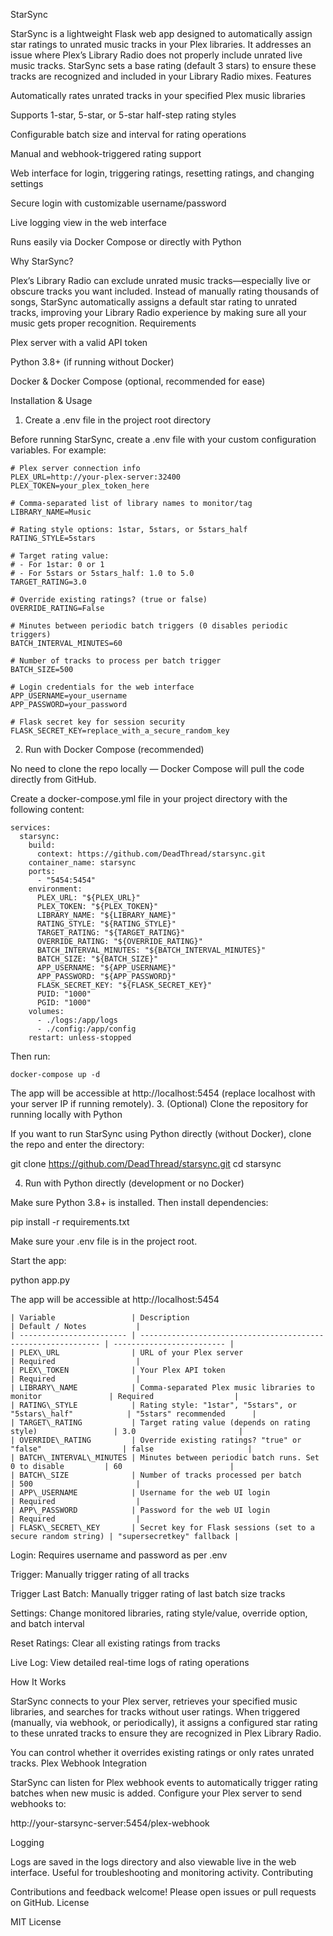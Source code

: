 StarSync

StarSync is a lightweight Flask web app designed to automatically assign star ratings to unrated music tracks in your Plex libraries. It addresses an issue where Plex’s Library Radio does not properly include unrated live music tracks. StarSync sets a base rating (default 3 stars) to ensure these tracks are recognized and included in your Library Radio mixes.
Features

Automatically rates unrated tracks in your specified Plex music libraries

Supports 1-star, 5-star, or 5-star half-step rating styles

Configurable batch size and interval for rating operations

Manual and webhook-triggered rating support

Web interface for login, triggering ratings, resetting ratings, and changing settings

Secure login with customizable username/password

Live logging view in the web interface

Runs easily via Docker Compose or directly with Python

Why StarSync?

Plex’s Library Radio can exclude unrated music tracks—especially live or obscure tracks you want included. Instead of manually rating thousands of songs, StarSync automatically assigns a default star rating to unrated tracks, improving your Library Radio experience by making sure all your music gets proper recognition.
Requirements

Plex server with a valid API token

Python 3.8+ (if running without Docker)

Docker & Docker Compose (optional, recommended for ease)

Installation & Usage
1. Create a .env file in the project root directory

Before running StarSync, create a .env file with your custom configuration variables. For example:

    # Plex server connection info
    PLEX_URL=http://your-plex-server:32400
    PLEX_TOKEN=your_plex_token_here
    
    # Comma-separated list of library names to monitor/tag
    LIBRARY_NAME=Music
    
    # Rating style options: 1star, 5stars, or 5stars_half
    RATING_STYLE=5stars
    
    # Target rating value:
    # - For 1star: 0 or 1
    # - For 5stars or 5stars_half: 1.0 to 5.0
    TARGET_RATING=3.0
    
    # Override existing ratings? (true or false)
    OVERRIDE_RATING=False
    
    # Minutes between periodic batch triggers (0 disables periodic triggers)
    BATCH_INTERVAL_MINUTES=60
    
    # Number of tracks to process per batch trigger
    BATCH_SIZE=500
    
    # Login credentials for the web interface
    APP_USERNAME=your_username
    APP_PASSWORD=your_password
    
    # Flask secret key for session security
    FLASK_SECRET_KEY=replace_with_a_secure_random_key
    
2. Run with Docker Compose (recommended)

No need to clone the repo locally — Docker Compose will pull the code directly from GitHub.

Create a docker-compose.yml file in your project directory with the following content:

    services:
      starsync:
        build:
          context: https://github.com/DeadThread/starsync.git
        container_name: starsync
        ports:
          - "5454:5454"
        environment:
          PLEX_URL: "${PLEX_URL}"
          PLEX_TOKEN: "${PLEX_TOKEN}"
          LIBRARY_NAME: "${LIBRARY_NAME}"
          RATING_STYLE: "${RATING_STYLE}"
          TARGET_RATING: "${TARGET_RATING}"
          OVERRIDE_RATING: "${OVERRIDE_RATING}"
          BATCH_INTERVAL_MINUTES: "${BATCH_INTERVAL_MINUTES}"
          BATCH_SIZE: "${BATCH_SIZE}"
          APP_USERNAME: "${APP_USERNAME}"
          APP_PASSWORD: "${APP_PASSWORD}"
          FLASK_SECRET_KEY: "${FLASK_SECRET_KEY}"
          PUID: "1000"
          PGID: "1000"
        volumes:
          - ./logs:/app/logs
          - ./config:/app/config
        restart: unless-stopped

Then run:

    docker-compose up -d

The app will be accessible at http://localhost:5454 (replace localhost with your server IP if running remotely).
3. (Optional) Clone the repository for running locally with Python

If you want to run StarSync using Python directly (without Docker), clone the repo and enter the directory:

git clone https://github.com/DeadThread/starsync.git
cd starsync

4. Run with Python directly (development or no Docker)

Make sure Python 3.8+ is installed. Then install dependencies:

pip install -r requirements.txt

Make sure your .env file is in the project root.

Start the app:

python app.py

The app will be accessible at http://localhost:5454


    | Variable                 | Description                                                   | Default / Notes           |
    | ------------------------ | ------------------------------------------------------------- | ------------------------- |
    | PLEX\_URL                | URL of your Plex server                                       | Required                  |
    | PLEX\_TOKEN              | Your Plex API token                                           | Required                  |
    | LIBRARY\_NAME            | Comma-separated Plex music libraries to monitor               | Required                  |
    | RATING\_STYLE            | Rating style: "1star", "5stars", or "5stars\_half"            | "5stars" recommended      |
    | TARGET\_RATING           | Target rating value (depends on rating style)                 | 3.0                       |
    | OVERRIDE\_RATING         | Override existing ratings? "true" or "false"                  | false                     |
    | BATCH\_INTERVAL\_MINUTES | Minutes between periodic batch runs. Set 0 to disable         | 60                        |
    | BATCH\_SIZE              | Number of tracks processed per batch                          | 500                       |
    | APP\_USERNAME            | Username for the web UI login                                 | Required                  |
    | APP\_PASSWORD            | Password for the web UI login                                 | Required                  |
    | FLASK\_SECRET\_KEY       | Secret key for Flask sessions (set to a secure random string) | "supersecretkey" fallback |


Login: Requires username and password as per .env

Trigger: Manually trigger rating of all tracks

Trigger Last Batch: Manually trigger rating of last batch size tracks

Settings: Change monitored libraries, rating style/value, override option, and batch interval

Reset Ratings: Clear all existing ratings from tracks

Live Log: View detailed real-time logs of rating operations

How It Works

StarSync connects to your Plex server, retrieves your specified music libraries, and searches for tracks without user ratings. When triggered (manually, via webhook, or periodically), it assigns a configured star rating to these unrated tracks to ensure they are recognized in Plex Library Radio.

You can control whether it overrides existing ratings or only rates unrated tracks.
Plex Webhook Integration

StarSync can listen for Plex webhook events to automatically trigger rating batches when new music is added. Configure your Plex server to send webhooks to:

http://your-starsync-server:5454/plex-webhook

Logging

Logs are saved in the logs directory and also viewable live in the web interface. Useful for troubleshooting and monitoring activity.
Contributing

Contributions and feedback welcome! Please open issues or pull requests on GitHub.
License

MIT License

